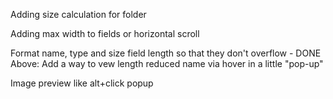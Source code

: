 
Adding size calculation for folder

Adding max width to fields or horizontal scroll

Format name, type and size field length so that they don't overflow - DONE
Above: Add a way to vew length reduced name via hover in a little "pop-up"

Image preview like alt+click popup